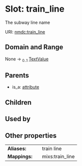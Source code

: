 
# Slot: train_line


The subway line name

URI: [nmdc:train_line](https://microbiomedata/meta/train_line)


## Domain and Range

None &#8594;  <sub>0..1</sub> [TextValue](TextValue.md)

## Parents

 *  is_a: [attribute](attribute.md)

## Children


## Used by


## Other properties

|  |  |  |
| --- | --- | --- |
| **Aliases:** | | train line |
| **Mappings:** | | mixs:train_line |

